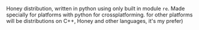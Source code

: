 Honey distribution, written in python using only built in module `re`. Made specially for platforms with python for crossplatforming. for other platforms will be distributions on C++, Honey and other languages, it's my prefer)

